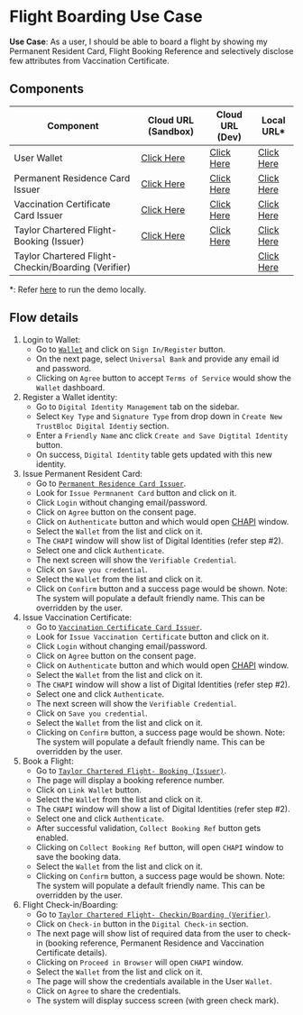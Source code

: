# Flight Boarding Use Case

**Use Case**: As a user, I should be able to board a flight by showing my Permanent Resident Card, Flight Booking 
Reference and selectively disclose few attributes from Vaccination Certificate.

## Components
| Component                                            | Cloud URL (Sandbox)                                                   | Cloud URL (Dev)                                                       | Local URL*                                                 |
|------------------------------------------------------|-----------------------------------------------------------------------|-----------------------------------------------------------------------|------------------------------------------------------------|
| User Wallet                                          | [Click Here](https://agent.sandbox.trustbloc.dev/dashboard)           | [Click Here](https://agent-ui.dev.trustbloc.dev/dashboard)            | [Click Here](https://myagent.trustbloc.local/dashboard)    |
| Permanent Residence Card Issuer                      | [Click Here](https://demo-issuer.sandbox.trustbloc.dev)               | [Click Here](https://demo-issuer.dev.trustbloc.dev)                   | [Click Here](https://issuer.trustbloc.local/)              |
| Vaccination Certificate Card Issuer                  | [Click Here](https://demo-issuer.sandbox.trustbloc.dev)               | [Click Here](https://demo-issuer.dev.trustbloc.dev)                   | [Click Here](https://issuer.trustbloc.local/)              |
| Taylor Chartered Flight- Booking (Issuer)            | [Click Here](https://demo-issuer.sandbox.trustbloc.dev/flightbooking) | [Click Here](https://demo-issuer.sandbox.trustbloc.dev/flightbooking) | [Click Here](https://issuer.trustbloc.local/flightbooking) |
| Taylor Chartered Flight- Checkin/Boarding (Verifier) |                                                                       |                                                                       | [Click Here](https://rp.trustbloc.local/flightcheckin)     |

*: Refer [here](./build.md) to run the demo locally.

## Flow details
1. Login to Wallet:
   - Go to [`Wallet`](#components) and click on `Sign In/Register` button.
   - On the next page, select `Universal Bank` and provide any email id and password. 
   - Clicking on `Agree` button to accept `Terms of Service` would show the `Wallet` dashboard.
1. Register a Wallet identity:
   - Go to `Digital Identity Management` tab on the sidebar.
   - Select `Key Type` and `Signature Type` from drop down in `Create New TrustBloc Digital Identiy` section.
   - Enter a `Friendly Name` anc click `Create and Save Digtital Identity` button.
   - On success, `Digital Identity` table gets updated with this new identity.
1. Issue Permanent Resident Card:
   - Go to [`Permanent Residence Card Issuer`](#components).
   - Look for `Issue Permnanent Card` button and click on it.
   - Click `Login` without changing email/password.
   - Click on `Agree` button on the consent page.
   - Click on `Authenticate` button and which would open [CHAPI](https://w3c-ccg.github.io/credential-handler-api/) window.
   - Select the `Wallet` from the list and click on it.
   - The `CHAPI` window will show list of Digital Identities (refer step #2).
   - Select one and click `Authenticate`.
   - The next screen will show the `Verifiable Credential`.
   - Click on `Save you credential`.
   - Select the `Wallet` from the list and click on it.
   - Click on `Confirm` button and a success page would be shown. Note: The system will populate a default friendly name. This can be overridden by the user.
1. Issue Vaccination Certificate:
   - Go to [`Vaccination Certificate Card Issuer`](#components).
   - Look for `Issue Vaccination Certificate` button and click on it.
   - Click `Login` without changing email/password.
   - Click on `Agree` button on the consent page.
   - Click on `Authenticate` button and which would open [CHAPI](https://w3c-ccg.github.io/credential-handler-api/) window.
   - Select the `Wallet` from the list and click on it.
   - The `CHAPI` window will show a list of Digital Identities (refer step #2).
   - Select one and click `Authenticate`.
   - The next screen will show the `Verifiable Credential`.
   - Click on `Save you credential`.
   - Select the `Wallet` from the list and click on it.
   - Clicking on `Confirm` button, a success page would be shown. Note: The system will populate a default friendly name. This can be overridden by the user.
1. Book a Flight:
   - Go to [`Taylor Chartered Flight- Booking (Issuer)`](#components).
   - The page will display a booking reference number.
   - Click on `Link Wallet` button.
   - Select the `Wallet` from the list and click on it.
   - The `CHAPI` window will show a list of Digital Identities (refer step #2).
   - Select one and click `Authenticate`.
   - After successful validation, `Collect Booking Ref` button gets enabled.
   - Clicking on `Collect Booking Ref` button, will open `CHAPI` window to save the booking data.
   - Select the `Wallet` from the list and click on it.
   - Clicking on `Confirm` button, a success page would be shown. Note: The system will populate a default friendly name. This can be overridden by the user.
1. Flight Check-in/Boarding:
   - Go to [`Taylor Chartered Flight- Checkin/Boarding (Verifier)`](#components).
   - Click on `Check-in` button in the `Digital Check-in` section.
   - The next page will show list of required data from the user to check-in (booking reference, Permanent Residence and Vaccination Certificate details). 
   - Clicking on `Proceed in Browser` will open `CHAPI` window.
   - Select the `Wallet` from the list and click on it.
   - The page will show the credentials available in the User `Wallet`.
   - Click on `Agree` to share the credentials.
   - The system will display success screen (with green check mark).
